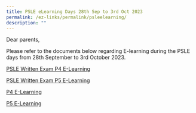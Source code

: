 ```yaml
---
title: PSLE eLearning Days 28th Sep to 3rd Oct 2023
permalink: /ez-links/permalink/psleelearning/
description: ""
---
```

Dear parents,

Please refer to the documents below regarding E-learning during the PSLE days from 28th September to 3rd October 2023. 

[PSLE Written Exam P4 E-Learning](/files/final_2023_psle%20written%20exam_p4%20e-learning.pdf)

[PSLE Written Exam P5 E-Learning](/files/final_2023_psle%20written%20exam_p5%20e-learning.pdf)

[P4 E-Learning](/files/pgvp_235_p4%20e-learning%202023%20during%20psle%20written%20days.pdf)

[P5 E-Learning](/files/pgvp_236_p5%20e-learning%202023%20during%20psle%20written%20days.pdf)